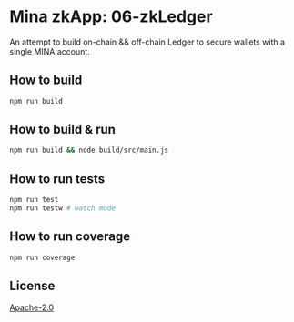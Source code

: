 # Mina zkApp: 06-zkLedger

An attempt to build on-chain && off-chain Ledger to secure wallets with a single MINA account.

## How to build

```sh
npm run build
```

## How to build & run

```sh
npm run build && node build/src/main.js
```


## How to run tests

```sh
npm run test
npm run testw # watch mode
```

## How to run coverage

```sh
npm run coverage
```

## License

[Apache-2.0](LICENSE)
